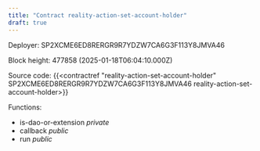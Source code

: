 ```yaml
---
title: "Contract reality-action-set-account-holder"
draft: true
---
```

Deployer: SP2XCME6ED8RERGR9R7YDZW7CA6G3F113Y8JMVA46


 



Block height: 477858 (2025-01-18T06:04:10.000Z)

Source code: {{<contractref "reality-action-set-account-holder" SP2XCME6ED8RERGR9R7YDZW7CA6G3F113Y8JMVA46 reality-action-set-account-holder>}}

Functions:

* is-dao-or-extension _private_
* callback _public_
* run _public_
